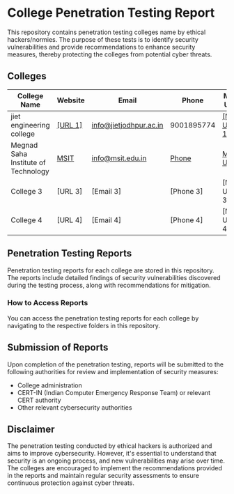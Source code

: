 # College Penetration Testing Report

This repository contains penetration testing colleges name by ethical hackers/normies. The purpose of these tests is to identify security vulnerabilities and provide recommendations to enhance security measures, thereby protecting the colleges from potential cyber threats.

## Colleges

| College Name | Website          | Email               | Phone          | Map URL             |
|--------------|------------------|---------------------|----------------|---------------------|
| jiet engineering college    | [[URL 1] ](https://www.jietjodhpur.ac.in/)         | info@jietjodhpur.ac.in           |  9001895774      | [[Map URL 1] ](https://maps.app.goo.gl/C387DDn8bZCjzQKm7)        |
| Megnad Saha Institute of Technology    | [MSIT](https://msit.edu.in/)          | [info@msit.edu.in](info@msit.edu.in)           | [Phone](+917044598807)      | [Map URL](https://www.google.com/maps?ll=22.51047,88.415088&z=13&t=m&hl=en-GB&gl=US&mapclient=embed&cid=13627599571396767696)         |
| College 3    | [URL 3]          | [Email 3]           | [Phone 3]      | [Map URL 3]         |
| College 4    | [URL 4]          | [Email 4]           | [Phone 4]      | [Map URL 4]         |

## Penetration Testing Reports

Penetration testing reports for each college are stored in this repository. The reports include detailed findings of security vulnerabilities discovered during the testing process, along with recommendations for mitigation.

### How to Access Reports

You can access the penetration testing reports for each college by navigating to the respective folders in this repository.

## Submission of Reports

Upon completion of the penetration testing, reports will be submitted to the following authorities for review and implementation of security measures:

- College administration
- CERT-IN (Indian Computer Emergency Response Team) or relevant CERT authority
- Other relevant cybersecurity authorities

## Disclaimer

The penetration testing conducted by ethical hackers is authorized and aims to improve cybersecurity. However, it's essential to understand that security is an ongoing process, and new vulnerabilities may arise over time. The colleges are encouraged to implement the recommendations provided in the reports and maintain regular security assessments to ensure continuous protection against cyber threats.


